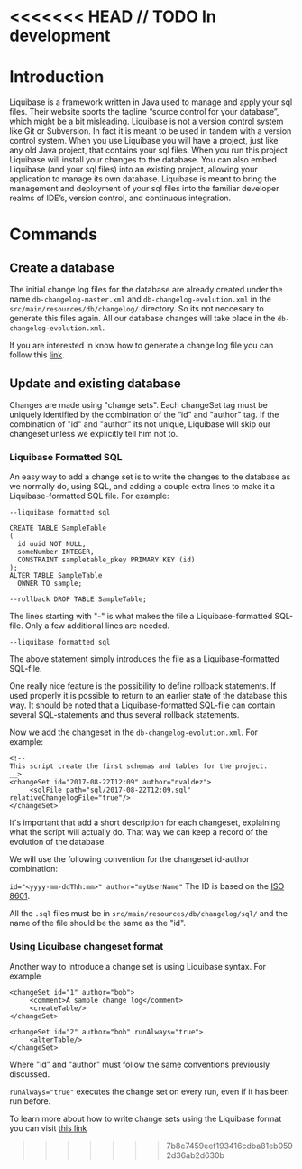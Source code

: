 <<<<<<< HEAD
// TODO In development
=======
# Introduction
Liquibase is a framework written in Java used to manage and apply your sql files. Their website sports the tagline “source control for your database”, which might be a bit misleading. Liquibase is not a version control system like Git or Subversion. In fact it is meant to be used in tandem with a version control system. When you use Liquibase you will have a project, just like any old Java project, that contains your sql files. When you run this project Liquibase will install your changes to the database. You can also embed Liquibase (and your sql files) into an existing project, allowing your application to manage its own database. Liquibase is meant to bring the management and deployment of your sql files into the familiar developer realms of IDE’s, version control, and continuous integration.

# Commands
## Create a database
The initial change log files for the database are already created under the name `db-changelog-master.xml` and `db-changelog-evolution.xml` in the `src/main/resources/db/changelog/` directory. So its not neccesary to generate this files again. All our database changes will take place in the `db-changelog-evolution.xml`.

If you are interested in know how to generate a change log file you can follow this [link](http://www.liquibase.org/documentation/command_line.html).

## Update and existing database
Changes are made using "change sets". Each changeSet tag must be uniquely identified by the combination of the “id” and "author" tag. If the combination of "id" and "author" its not unique, Liquibase will skip our changeset unless we explicitly tell him not to. 

### Liquibase Formatted SQL

An easy way to add  a change set is to write the changes to the database as we normally do, using SQL, and adding a couple extra lines to make it a Liquibase-formatted SQL file. For example:

```
--liquibase formatted sql
 
CREATE TABLE SampleTable
(
  id uuid NOT NULL,
  someNumber INTEGER,
  CONSTRAINT sampletable_pkey PRIMARY KEY (id)
);
ALTER TABLE SampleTable
  OWNER TO sample;
 
--rollback DROP TABLE SampleTable;
```

The lines starting with "-" is what makes the file a Liquibase-formatted SQL-file. Only a few additional lines are needed.

```
--liquibase formatted sql
```

The above statement simply introduces the file as a Liquibase-formatted SQL-file.

One really nice feature is the possibility to define rollback statements. If used properly it is possible to return to an earlier state of the database this way. It should be noted that a Liquibase-formatted SQL-file can contain several SQL-statements and thus several rollback statements.


Now we add the changeset in the `db-changelog-evolution.xml`. For example:
```
<!--
This script create the first schemas and tables for the project.
__>
<changeSet id="2017-08-22T12:09" author="nvaldez">
     <sqlFile path="sql/2017-08-22T12:09.sql" relativeChangelogFile="true"/>
</changeSet>
```
It's important that add a short description for each changeset, explaining what the script will actually do. That way we can keep a record of the evolution of the database.

We will use the following convention for the changeset id-author combination:

``
id="<yyyy-mm-ddThh:mm>" author="myUserName"
``
The ID is based on the [ISO 8601](https://en.wikipedia.org/wiki/ISO_8601).

All the `.sql` files must be in `src/main/resources/db/changelog/sql/` and the name of the file should be the same as the "id".

### Using Liquibase changeset format
Another way to introduce a change set is using Liquibase syntax. For example
```
<changeSet id="1" author="bob">
     <comment>A sample change log</comment>
     <createTable/>
</changeSet>

<changeSet id="2" author="bob" runAlways="true">
     <alterTable/>
</changeSet>
```

Where "id" and "author" must follow the same conventions previously discussed.

`runAlways="true"` executes the change set on every run, even if it has been run before.

To learn more about how to write change sets using the Liquibase format you can visit [this link](http://www.liquibase.org/documentation/changeset.html)







>>>>>>> 7b8e7459eef193416cdba81eb0592d36ab2d630b
